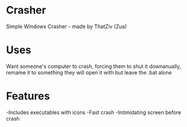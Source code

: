 # Crasher
Simple Windows Crasher - made by ThatZiv (Zua)

# Uses 
Want someone's computer to crash, forcing them to shut it downanually, remame it to something they will open it with but leave the 
.bat alone

# Features
-Includes executables with icons
-Fast crash 
-Intimidating screen before crash
